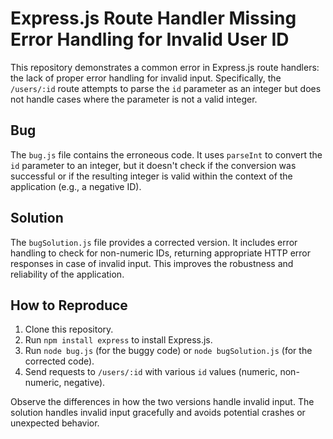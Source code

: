 # Express.js Route Handler Missing Error Handling for Invalid User ID

This repository demonstrates a common error in Express.js route handlers: the lack of proper error handling for invalid input.  Specifically, the `/users/:id` route attempts to parse the `id` parameter as an integer but does not handle cases where the parameter is not a valid integer.

## Bug

The `bug.js` file contains the erroneous code.  It uses `parseInt` to convert the `id` parameter to an integer, but it doesn't check if the conversion was successful or if the resulting integer is valid within the context of the application (e.g., a negative ID).

## Solution

The `bugSolution.js` file provides a corrected version. It includes error handling to check for non-numeric IDs, returning appropriate HTTP error responses in case of invalid input.  This improves the robustness and reliability of the application.

## How to Reproduce

1. Clone this repository.
2. Run `npm install express` to install Express.js.
3. Run `node bug.js` (for the buggy code) or `node bugSolution.js` (for the corrected code).
4. Send requests to `/users/:id` with various `id` values (numeric, non-numeric, negative).

Observe the differences in how the two versions handle invalid input. The solution handles invalid input gracefully and avoids potential crashes or unexpected behavior.